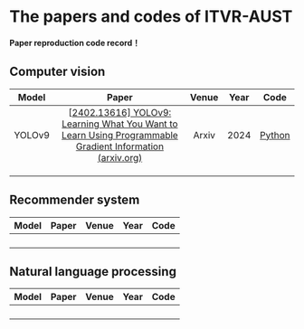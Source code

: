 # The papers and codes of ITVR-AUST

**Paper reproduction code record！**

## Computer vision

| Model  |                            Paper                             | Venue | Year |                      Code                      |
| :----: | :----------------------------------------------------------: | :---: | :--: | :--------------------------------------------: |
| YOLOv9 | [[2402.13616\] YOLOv9: Learning What You Want to Learn Using Programmable Gradient Information (arxiv.org)](https://arxiv.org/abs/2402.13616) | Arxiv | 2024 | [Python](https://github.com/WongKinYiu/yolov9) |
|        |                                                              |       |      |                                                |
|        |                                                              |       |      |                                                |
|        |                                                              |       |      |                                                |



## Recommender system

| Model | Paper | Venue | Year | Code |
| :---: | :---: | :---: | :--: | :--: |
|       |       |       |      |      |
|       |       |       |      |      |
|       |       |       |      |      |
|       |       |       |      |      |



## Natural language processing

| Model | Paper | Venue | Year | Code |
| :---: | :---: | :---: | :--: | :--: |
|       |       |       |      |      |
|       |       |       |      |      |
|       |       |       |      |      |
|       |       |       |      |      |

